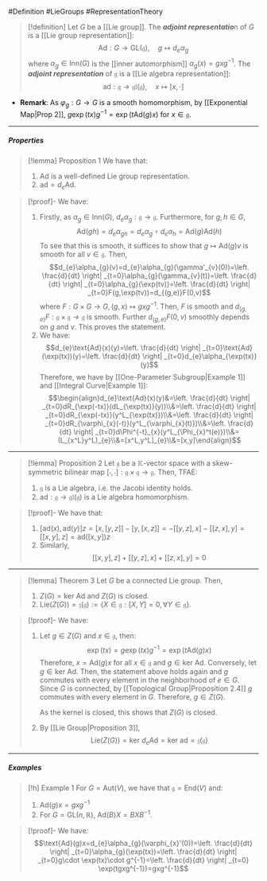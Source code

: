 #Definition #LieGroups #RepresentationTheory 

> [!definition]
> Let $G$ be a [[Lie group]]. The ***adjoint representatio***n of $G$ is a [[Lie group representation]]:$$\text{Ad}:G\to \text{GL}(\mathfrak{g}),\quad g\mapsto d_{e}\alpha_{g}$$where $\alpha_{g}\in \text{Inn}(G)$ is the [[inner automorphism]] $\alpha_{g}(x)=gxg^{-1}$. The ***adjoint representation*** of $\mathfrak{g}$ is a [[Lie algebra representation]]: $$\text{ad}: \mathfrak{g}\to \mathfrak{gl}(\mathfrak{g}),\quad x\mapsto[x,\cdot ]$$
- **Remark**: As $\varphi_{g}:G\to G$ is a smooth homomorphism, by [[Exponential Map|Prop 2]], $g\exp(tx)g^{-1}=\exp(t\text{Ad}(g)x)$ for $x\in \mathfrak{g}$.
---
##### Properties
> [!lemma] Proposition 1
> We have that:
> 1. $\text{Ad}$ is a well-defined Lie group representation.
> 2. $\text{ad}=d_{e}\text{Ad}$.

> [!proof]-
> We have:
> 1. Firstly, as $\alpha_{g}\in \text{Inn}(G)$, $d_{e}\alpha_{g}:\mathfrak{g}\to \mathfrak{g}$. Furthermore, for $g,h\in G$, $$\text{Ad}(gh)=d_{e}\alpha_{gh}=d_{e}\alpha_{g} \circ d_{e}\alpha_{h}=\text{Ad}(g)\text{Ad}(h)$$To see that this is smooth, it suffices to show that $g\mapsto \text{Ad}(g)v$ is smooth for all $v\in \mathfrak{g}$. Then, $$d_{e}\alpha_{g}(v)=d_{e}\alpha_{g}(\gamma'_{v}(0))=\left. \frac{d}{dt} \right| _{t=0}\alpha_{g}(\gamma_{v}(t))=\left. \frac{d}{dt} \right| _{t=0}\alpha_{g}(\exp(tv))=\left. \frac{d}{dt} \right| _{t=0}F(g,\exp(tv))=d_{(g,e)}F(0,v)$$where $F:G\times G\to G,(g,x)\mapsto gxg^{-1}$. Then, $F$ is smooth and $d_{(g,e)}F:\mathfrak{g}\times \mathfrak{g}\to \mathfrak{g}$ is smooth. Further $d_{(g,e)}F(0,v)$ smoothly depends on $g$ and $v$. This proves the statement.
> 2. We have: $$d_{e}\text{Ad}(x)(y)=\left. \frac{d}{dt} \right| _{t=0}\text{Ad}(\exp(tx))(y)=\left. \frac{d}{dt} \right| _{t=0}d_{e}\alpha_{\exp(tx)}(y)$$Therefore, we have by [[One-Parameter Subgroup|Example 1]] and [[Integral Curve|Example 1]]: $$\begin{align}d_{e}\text{Ad}(x)(y)&=\left. \frac{d}{dt} \right| _{t=0}dR_{\exp(-tx)}(dL_{\exp(tx)}(y))\\&=\left. \frac{d}{dt} \right| _{t=0}dR_{\exp(-tx)}(y^L_{\exp(tx)})\\&=\left. \frac{d}{dt} \right| _{t=0}dR_{\varphi_{x}(-t)}(y^L_{\varphi_{x}(t)})\\&=\left. \frac{d}{dt} \right| _{t=0}d\Phi^{-t}_{x}(y^L_{\Phi_{x}^t(e)})\\&=(L_{x^L}y^L)_{e}\\&=[x^L,y^L]_{e}\\&=[x,y]\end{align}$$
---
> [!lemma] Proposition 2
> Let $\mathfrak{g}$ be a $\mathbb{K}$-vector space with a skew-symmetric bilinear map $[\cdot,\cdot]:\mathfrak{g}\times \mathfrak{g}\to \mathfrak{g}$. Then, TFAE:
> 1. $\mathfrak{g}$ is a Lie algebra, i.e. the Jacobi identity holds.
> 2. $\text{ad}:\mathfrak{g}\to \mathfrak{gl}(\mathfrak{g})$ is a Lie algebra homomorphism.

> [!proof]-
> We have that:
> 1. $[\text{ad}(x),\text{ad}(y)]z=[x,[y,z]]-[y,[x,z]]=-[[y,z],x]-[[z,x],y]=[[x,y],z]=\text{ad}([x,y])z$
> 2. Similarly, $$[[x,y],z]+[[y,z],x]+[[z,x],y]=0$$
---
> [!lemma] Theorem 3
> Let $G$ be a connected Lie group. Then, 
> 1. $Z(G)=\text{ker }\text{Ad}$ and $Z(G)$ is closed.
> 2. $\text{Lie}(Z(G))=\mathfrak{z}(\mathfrak{g}):=\{ X\in \mathfrak{g}:[X,Y]=0,\forall Y\in \mathfrak{g} \}$.

> [!proof]-
> We have:
> 1. Let $g\in Z(G)$ and $x\in \mathfrak{g}$, then: $$\exp(tx)=g \exp(tx)g ^{-1}=\exp(t\text{Ad}(g)x)$$Therefore, $x=\text{Ad}(g)x$ for all $x\in \mathfrak{g}$ and $g\in \text{ker Ad}$. Conversely, let $g\in \text{ker Ad}$. Then, the statement above holds again and $g$ commutes with every element in the neighborhood of $e\in G$. Since $G$ is connected, by [[Topological Group|Proposition 2.4]] $g$ commutes with every element in $G$. Therefore, $g\in Z(G)$.
>    
>    As the kernel is closed, this shows that $Z(G)$ is closed.
> 2. By [[Lie Group|Proposition 3]], $$\text{Lie}(Z(G))=\text{ker }d_{e}\text{Ad}=\text{ker }\text{ad}=\mathfrak{z}(\mathfrak{g})$$
---
##### Examples
> [!h] Example 1
> For $G=\text{Aut}(V)$, we have that $\mathfrak{g}=\text{End}(V)$ and: 
> 1. $\text{Ad}(g)x=gxg^{-1}$
> 2. For $G=\text{GL}(n,\mathbb{R})$, $\text{Ad}(B)X=BXB^{-1}$.

> [!proof]-
> We have:
> $$\text{Ad}(g)x=d_{e}\alpha_{g}(\varphi_{x}'(0))=\left. \frac{d}{dt} \right| _{t=0}\alpha_{g}(\exp(tx))=\left. \frac{d}{dt} \right| _{t=0}g\cdot \exp(tx)\cdot g^{-1}=\left. \frac{d}{dt} \right| _{t=0} \exp(tgxg^{-1})=gxg^{-1}$$
>